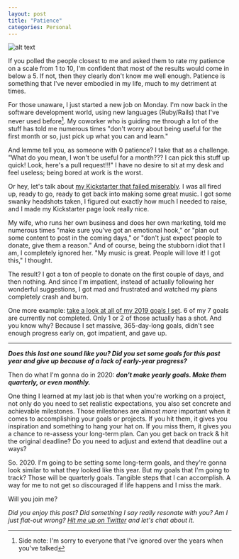 ```yaml
---
layout: post
title: "Patience"
categories: Personal
---
```


![alt text][headerImg]

If you polled the people closest to me and asked them to rate my patience on a scale from 1 to 10, I'm confident that most of the results would come in below a 5. If not, then they clearly don't know me well enough. Patience is something that I've never embodied in my life, much to my detriment at times.

<!-- more -->

For those unaware, I just started a new job on Monday. I'm now back in the software development world, using new languages (Ruby/Rails) that I've never used before[^1]. My coworker who is guiding me through a lot of the stuff has told me numerous times "don't worry about being useful for the first month or so, just pick up what you can and learn."

And lemme tell you, as someone with 0 patience? I take that as a challenge. "What do you mean, I won't be useful for a month??? I can pick this stuff up quick! Look, here's a pull request!!!" I have no desire to sit at my desk and feel useless; being bored at work is the worst.

Or hey, let's talk about [my Kickstarter that failed miserably][kickstarter]. I was all fired up, ready to go, ready to get back into making some great music. I got some swanky headshots taken, I figured out exactly how much I needed to raise, and I made my Kickstarter page look really nice.

My wife, who runs her own business and does her own marketing, told me numerous times "make sure you've got an emotional hook," or "plan out some content to post in the coming days," or "don't just expect people to donate, give them a reason." And of course, being the stubborn idiot that I am, I completely ignored her. "My music is great. People will love it! I got this," I thought.

The result? I got a ton of people to donate on the first couple of days, and then nothing. And since I'm impatient, instead of actually following her wonderful suggestions, I got mad and frustrated and watched my plans completely crash and burn.

One more example: [take a look at all of my 2019 goals I set][2019goals]. 6 of my 7 goals are currently not completed. Only 1 or 2 of those actually has a shot. And you know why? Because I set massive, 365-day-long goals, didn't see enough progress early on, got impatient, and gave up.

---

***Does this last one sound like you? Did you set some goals for this past year and give up because of a lack of early-year progress?***

Then do what I'm gonna do in 2020: ***don't make yearly goals. Make them quarterly, or even monthly.***

One thing I learned at my last job is that when you're working on a project, not only do you need to set realistic expectations, you also set concrete and achievable milestones. Those milestones are almost *more* important when it comes to accomplishing your goals or projects. If you hit them, it gives you inspiration and something to hang your hat on. If you miss them, it gives you a chance to re-assess your long-term plan. Can you get back on track & hit the original deadline? Do you need to adjust and extend that deadline out a ways?

So. 2020. I'm going to be setting some long-term goals, and they're gonna look similar to what they looked like this year. But my goals that I'm going to track? Those will be quarterly goals. Tangible steps that I can accomplish. A way for me to not get so discouraged if life happens and I miss the mark.

Will you join me?

*Did you enjoy this post? Did something I say really resonate with you? Am I just flat-out wrong? [Hit me up on Twitter][twitter] and let's chat about it.*

[^1]: Side note: I'm sorry to everyone that I've ignored over the years when you've talked 

[headerImg]: https://i.imgur.com/Aw5nQoN.jpg "Patience, my young padawan"
[kickstarter]: https://www.kickstarter.com/projects/themusicplaysyou/holophrase "The Music Plays You - 'Holophrase' on Kickstarter"
[2019goals]: http://niclake.me/2019-goals/
[twitter]: http://twitter.com/niclake
